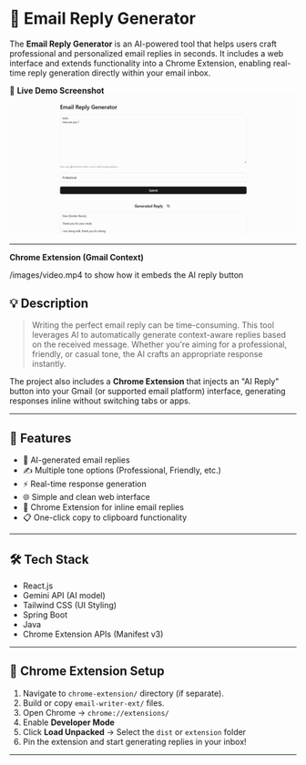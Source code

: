 # 📧 Email Reply Generator

The **Email Reply Generator** is an AI-powered tool that helps users craft professional and personalized email replies in seconds. It includes a web interface and extends functionality into a Chrome Extension, enabling real-time reply generation directly within your email inbox.

🔗 **Live Demo Screenshot**
![App UI](./images/home.png)

---

**Chrome Extension (Gmail Context)**

/images/video.mp4 to show how it embeds the AI reply button

## 💡 Description

> Writing the perfect email reply can be time-consuming. This tool leverages AI to automatically generate context-aware replies based on the received message. Whether you're aiming for a professional, friendly, or casual tone, the AI crafts an appropriate response instantly.

The project also includes a **Chrome Extension** that injects an "AI Reply" button into your Gmail (or supported email platform) interface, generating responses inline without switching tabs or apps.

---

## 🚀 Features

- 🧠 AI-generated email replies
- ✍️ Multiple tone options (Professional, Friendly, etc.)
- ⚡ Real-time response generation
- 🌐 Simple and clean web interface
- 🧩 Chrome Extension for inline email replies
- 📋 One-click copy to clipboard functionality

---

## 🛠️ Tech Stack

- React.js
- Gemini API (AI model)
- Tailwind CSS (UI Styling)
- Spring Boot
- Java
- Chrome Extension APIs (Manifest v3)

---

## 🧩 Chrome Extension Setup

1. Navigate to `chrome-extension/` directory (if separate).
2. Build or copy `email-writer-ext/` files.
3. Open Chrome → `chrome://extensions/`
4. Enable **Developer Mode**
5. Click **Load Unpacked** → Select the `dist` or `extension` folder
6. Pin the extension and start generating replies in your inbox!

---
